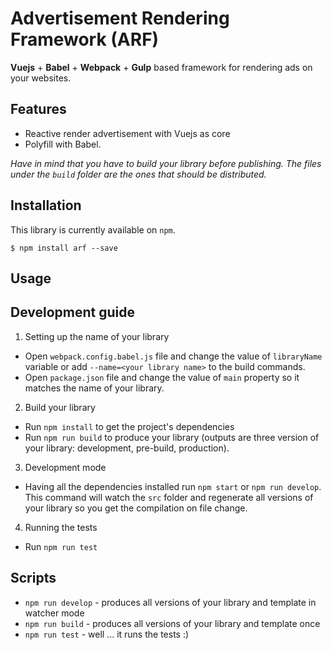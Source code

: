 # Advertisement Rendering Framework (ARF)

**Vuejs** + **Babel** + **Webpack** + **Gulp** based framework for rendering ads on your websites.

## Features

* Reactive render advertisement with Vuejs as core
* Polyfill with Babel.

*Have in mind that you have to build your library before publishing. The files under the `build` folder are the ones that should be distributed.*

## Installation

This library is currently available on `npm`.

```
$ npm install arf --save
```

## Usage

## Development guide

1. Setting up the name of your library
  * Open `webpack.config.babel.js` file and change the value of `libraryName` variable or add `--name=<your library name>` to the build commands.
  * Open `package.json` file and change the value of `main` property so it matches the name of your library.
2. Build your library
  * Run `npm install` to get the project's dependencies
  * Run `npm run build` to produce your library (outputs are three version of your library: development, pre-build, production).
3. Development mode
  * Having all the dependencies installed run `npm start` or `npm run develop`. This command will watch the `src` folder and regenerate all versions of your library so you get the compilation on file change.
4. Running the tests
  * Run `npm run test`

## Scripts

* `npm run develop` - produces all versions of your library and template in watcher mode
* `npm run build` - produces all versions of your library and template once
* `npm run test` - well ... it runs the tests :)
